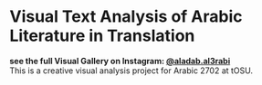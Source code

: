 # Visual Text Analysis of Arabic Literature in Translation
**see the full Visual Gallery on Instagram: [@aladab.al3rabi](https://www.instagram.com/aladab.al3rabi/)**  
This is a creative visual analysis project for Arabic 2702 at tOSU.  


